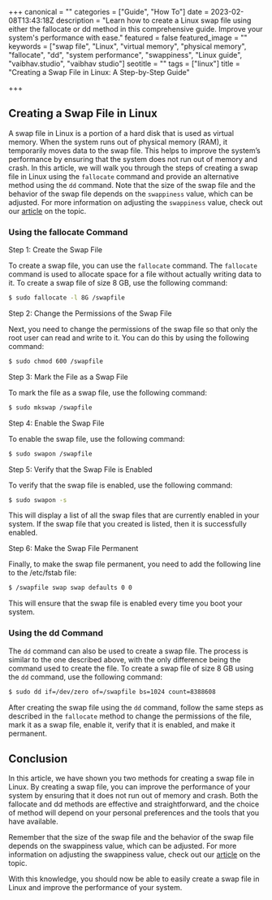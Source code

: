 +++
canonical = ""
categories = ["Guide", "How To"]
date = 2023-02-08T13:43:18Z
description = "Learn how to create a Linux swap file using either the fallocate or dd method in this comprehensive guide. Improve your system's performance with ease."
featured = false
featured_image = ""
keywords = ["swap file", "Linux", "virtual memory", "physical memory", "fallocate", "dd", "system performance", "swappiness", "Linux guide", "vaibhav.studio", "vaibhav studio"]
seotitle = ""
tags = ["linux"]
title = "Creating a Swap File in Linux: A Step-by-Step Guide"

+++
## Creating a Swap File in Linux

A swap file in Linux is a portion of a hard disk that is used as virtual memory. When the system runs out of physical memory (RAM), it temporarily moves data to the swap file. This helps to improve the system’s performance by ensuring that the system does not run out of memory and crash. In this article, we will walk you through the steps of creating a swap file in Linux using the `fallocate` command and provide an alternative method using the `dd` command. Note that the size of the swap file and the behavior of the swap file depends on the `swappiness` value, which can be adjusted. For more information on adjusting the `swappiness` value, check out our [article](/posts/understanding-swapiness/) on the topic.

### Using the fallocate Command

Step 1: Create the Swap File

To create a swap file, you can use the `fallocate` command. The `fallocate` command is used to allocate space for a file without actually writing data to it. To create a swap file of size 8 GB, use the following command:

```bash
$ sudo fallocate -l 8G /swapfile
```

Step 2: Change the Permissions of the Swap File

Next, you need to change the permissions of the swap file so that only the root user can read and write to it. You can do this by using the following command:

```bash
$ sudo chmod 600 /swapfile
```

Step 3: Mark the File as a Swap File

To mark the file as a swap file, use the following command:

```bash
$ sudo mkswap /swapfile
```

Step 4: Enable the Swap File

To enable the swap file, use the following command:

```bash
$ sudo swapon /swapfile
```

Step 5: Verify that the Swap File is Enabled

To verify that the swap file is enabled, use the following command:

```bash
$ sudo swapon -s
```

This will display a list of all the swap files that are currently enabled in your system. If the swap file that you created is listed, then it is successfully enabled.

Step 6: Make the Swap File Permanent

Finally, to make the swap file permanent, you need to add the following line to the /etc/fstab file:

```bash
$ /swapfile swap swap defaults 0 0
```

This will ensure that the swap file is enabled every time you boot your system.

### Using the dd Command

The `dd` command can also be used to create a swap file. The process is similar to the one described above, with the only difference being the command used to create the file. To create a swap file of size 8 GB using the `dd` command, use the following command:

```bash
$ sudo dd if=/dev/zero of=/swapfile bs=1024 count=8388608
```

After creating the swap file using the `dd` command, follow the same steps as described in the `fallocate` method to change the permissions of the file, mark it as a swap file, enable it, verify that it is enabled, and make it permanent.

## Conclusion

In this article, we have shown you two methods for creating a swap file in Linux. By creating a swap file, you can improve the performance of your system by ensuring that it does not run out of memory and crash. Both the fallocate and dd methods are effective and straightforward, and the choice of method will depend on your personal preferences and the tools that you have available.

Remember that the size of the swap file and the behavior of the swap file depends on the swappiness value, which can be adjusted. For more information on adjusting the swappiness value, check out our [article](/posts/understanding-swapiness/) on the topic.

With this knowledge, you should now be able to easily create a swap file in Linux and improve the performance of your system.